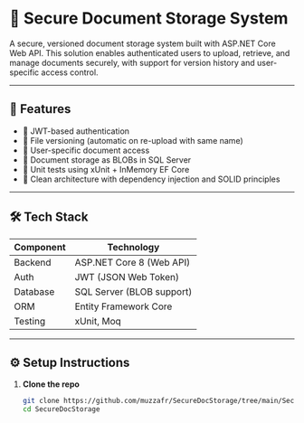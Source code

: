 ﻿# 📁 Secure Document Storage System

A secure, versioned document storage system built with ASP.NET Core Web API.
This solution enables authenticated users to upload, retrieve, and manage documents securely, 
with support for version history and user-specific access control.

---

## 🚀 Features

- 🔐 JWT-based authentication
- 🧾 File versioning (automatic on re-upload with same name)
- 👤 User-specific document access
- 💾 Document storage as BLOBs in SQL Server
- 🧪 Unit tests using xUnit + InMemory EF Core
- 🧠 Clean architecture with dependency injection and SOLID principles

---

## 🛠️ Tech Stack

| Component       | Technology            |
|----------------|------------------------|
| Backend         | ASP.NET Core 8 (Web API) |
| Auth            | JWT (JSON Web Token)    |
| Database        | SQL Server (BLOB support) |
| ORM             | Entity Framework Core   |
| Testing         | xUnit, Moq              |

---

## ⚙️ Setup Instructions

1. **Clone the repo**

   ```bash
   git clone https://github.com/muzzafr/SecureDocStorage/tree/main/SecureDocStorage
   cd SecureDocStorage
